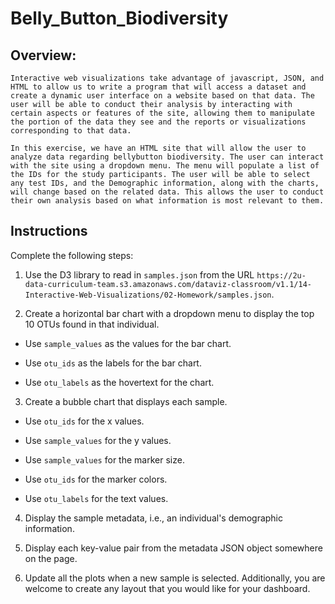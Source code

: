 # Belly_Button_Biodiversity

## Overview:
	Interactive web visualizations take advantage of javascript, JSON, and HTML to allow us to write a program that will access a dataset and create a dynamic user interface on a website based on that data. The user will be able to conduct their analysis by interacting with certain aspects or features of the site, allowing them to manipulate the portion of the data they see and the reports or visualizations corresponding to that data. 
    
	In this exercise, we have an HTML site that will allow the user to analyze data regarding bellybutton biodiversity. The user can interact with the site using a dropdown menu. The menu will populate a list of the IDs for the study participants. The user will be able to select any test IDs, and the Demographic information, along with the charts, will change based on the related data. This allows the user to conduct their own analysis based on what information is most relevant to them. 

## Instructions

Complete the following steps:

1. Use the D3 library to read in `samples.json` from the URL `https://2u-data-curriculum-team.s3.amazonaws.com/dataviz-classroom/v1.1/14-Interactive-Web-Visualizations/02-Homework/samples.json`.

2. Create a horizontal bar chart with a dropdown menu to display the top 10 OTUs found in that individual.

  * Use `sample_values` as the values for the bar chart.

  * Use `otu_ids` as the labels for the bar chart.

  * Use `otu_labels` as the hovertext for the chart.

3. Create a bubble chart that displays each sample.

  * Use `otu_ids` for the x values.

  * Use `sample_values` for the y values.

  * Use `sample_values` for the marker size.

  * Use `otu_ids` for the marker colors.

  * Use `otu_labels` for the text values.

4. Display the sample metadata, i.e., an individual's demographic information.

5. Display each key-value pair from the metadata JSON object somewhere on the page.

6. Update all the plots when a new sample is selected. Additionally, you are welcome to create any layout that you would like for your dashboard. 
